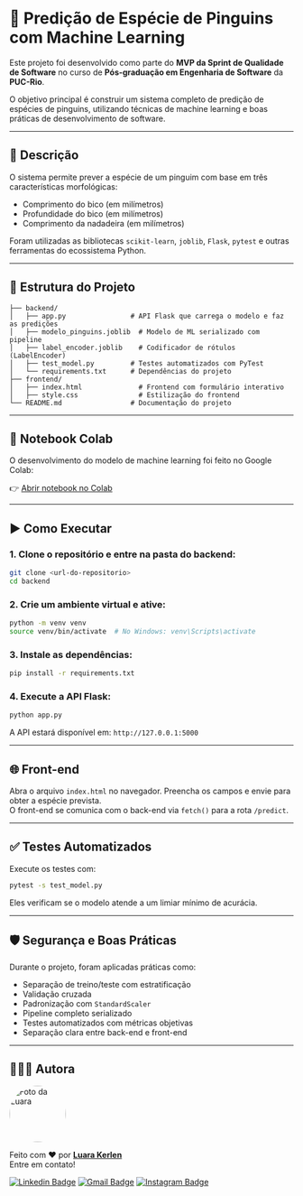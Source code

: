 # 🐧 Predição de Espécie de Pinguins com Machine Learning

Este projeto foi desenvolvido como parte do **MVP da Sprint de Qualidade de Software** no curso de **Pós-graduação em Engenharia de Software** da **PUC-Rio**.

O objetivo principal é construir um sistema completo de predição de espécies de pinguins, utilizando técnicas de machine learning e boas práticas de desenvolvimento de software.

---

## 📌 Descrição

O sistema permite prever a espécie de um pinguim com base em três características morfológicas:

- Comprimento do bico (em milímetros)
- Profundidade do bico (em milímetros)
- Comprimento da nadadeira (em milímetros)

Foram utilizadas as bibliotecas `scikit-learn`, `joblib`, `Flask`, `pytest` e outras ferramentas do ecossistema Python.

---

## 📁 Estrutura do Projeto

```
├── backend/
│   ├── app.py                # API Flask que carrega o modelo e faz as predições
│   ├── modelo_pinguins.joblib  # Modelo de ML serializado com pipeline
│   ├── label_encoder.joblib    # Codificador de rótulos (LabelEncoder)
│   ├── test_model.py         # Testes automatizados com PyTest
│   └── requirements.txt      # Dependências do projeto
├── frontend/
│   ├── index.html              # Frontend com formulário interativo
│   ├── style.css               # Estilização do frontend
└── README.md                 # Documentação do projeto
```

---

## 🔗 Notebook Colab

O desenvolvimento do modelo de machine learning foi feito no Google Colab:

👉 [Abrir notebook no Colab](https://colab.research.google.com/drive/1Dh6tUTU1aFAmZHxX88JnEopIwh5FMjMP?usp=sharing)

---

## ▶️ Como Executar

### 1. Clone o repositório e entre na pasta do backend:

```bash
git clone <url-do-repositorio>
cd backend
```

### 2. Crie um ambiente virtual e ative:

```bash
python -m venv venv
source venv/bin/activate  # No Windows: venv\Scripts\activate
```

### 3. Instale as dependências:

```bash
pip install -r requirements.txt
```

### 4. Execute a API Flask:

```bash
python app.py
```

A API estará disponível em: `http://127.0.0.1:5000`

---

## 🌐 Front-end

Abra o arquivo `index.html` no navegador. Preencha os campos e envie para obter a espécie prevista.  
O front-end se comunica com o back-end via `fetch()` para a rota `/predict`.

---

## ✅ Testes Automatizados

Execute os testes com:

```bash
pytest -s test_model.py
```

Eles verificam se o modelo atende a um limiar mínimo de acurácia.

---

## 🛡️ Segurança e Boas Práticas

Durante o projeto, foram aplicadas práticas como:

- Separação de treino/teste com estratificação
- Validação cruzada
- Padronização com `StandardScaler`
- Pipeline completo serializado
- Testes automatizados com métricas objetivas
- Separação clara entre back-end e front-end

---

## 👩🏽‍💻 Autora

<a href="https://www.linkedin.com/in/luarakerlen/" target="_blank">
 <img title="Luara Kerlen" style="border-radius: 50%;" src="https://avatars.githubusercontent.com/u/26902816?v=4" width="100px;" alt="Foto da Luara"/>
 </a>

Feito com ❤️ por <a href="https://www.linkedin.com/in/luarakerlen/" target="_blank"><b>Luara Kerlen</b></a> <a href="https://www.linkedin.com/in/luarakerlen/" title="Luara Kerlen"></a>
<br>Entre em contato!

[![Linkedin Badge](https://img.shields.io/badge/-Luara%20Kerlen-blue?style=flat-square&logo=Linkedin&logoColor=white&link=https://www.linkedin.com/in/luarakerlen/)](https://www.linkedin.com/in/luarakerlen/)
[![Gmail Badge](https://img.shields.io/badge/-luarakerlen12@gmail.com-c14438?style=flat-square&logo=Gmail&logoColor=white&link=mailto:luarakerlen12@gmail.com)](mailto:luarakerlen12@gmail.com)
[![Instagram Badge](https://img.shields.io/badge/Luara%20Kerlen-E4405F?style=for-the-badge&logo=instagram&logoColor=white)](https://www.instagram.com/luarakerlen)